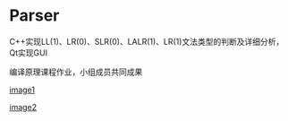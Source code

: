 # Parser
C++实现LL(1)、LR(0)、SLR(0)、LALR(1)、LR(1)文法类型的判断及详细分析，Qt实现GUI

编译原理课程作业，小组成员共同成果

[image1](/demo_screenshots/demo1.png?raw=true)

[image2](/demo_screenshots/demo2.png?raw=true)